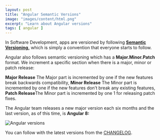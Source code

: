 ```yaml
---
layout: post
title: "Angular Semantic Versions"
image: "images/content/html.png"
excerpt: "Learn about Angular versions"
tags: [ angular ] 
---
```


In Software Development, apps are versioned by following [**Semantic Versioning**](https://semver.org/)**,** which is simply a convention that everyone starts to follow.

Angular also follows semantic versioning which has a **Major.Minor.Patch** format. We increment a specific section when there is a major, minor or patch release:

**Major Release** The Major part is incremented by one if the new features break backwards compatibility,
**Minor Release** The Minor part is incremented by one if the new features don’t break any existing features,
**Patch Release**The Minor part is incremented by one 1 for releasing patch fixes.

The Angular team releases a new major version each six months and the last version, as of this time, is **Angular 8:**
  

![Angular versions](https://paper-attachments.dropbox.com/s_1CD79E9FC94E7E377A7BFC7E24054592C06613BE95B9EC02F24C63D9DEA5BF8C_1566593811162_8927657_520413474_39235517.png)


You can follow with the latest versions from the [CHANGELOG](https://github.com/angular/angular/blob/master/CHANGELOG.md).
